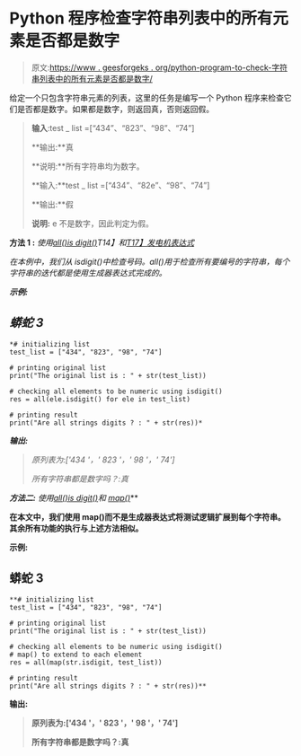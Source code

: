 # Python 程序检查字符串列表中的所有元素是否都是数字

> 原文:[https://www . geesforgeks . org/python-program-to-check-字符串列表中的所有元素是否都是数字/](https://www.geeksforgeeks.org/python-program-to-check-whether-all-elements-in-a-string-list-are-numeric/)

给定一个只包含字符串元素的列表，这里的任务是编写一个 Python 程序来检查它们是否都是数字。如果都是数字，则返回真，否则返回假。

> **输入**:test _ list =[“434”、“823”、“98”、“74”]
> 
> **输出:**真
> 
> **说明:**所有字符串均为数字。
> 
> **输入:**test _ list =[“434”、“82e”、“98”、“74”]
> 
> **输出:**假
> 
> **说明:** e 不是数字，因此判定为假。

**方法 1 :** *使用*[*all()*](https://www.geeksforgeeks.org/any-all-in-python/)*[*is digit()*](https://www.geeksforgeeks.org/isalpha-isdigit-functions-c-example/)T14】和[T17】发电机表达式](https://www.geeksforgeeks.org/generator-expressions/)*

*在本例中，我们从 isdigit()中检查号码。all()用于检查所有要编号的字符串，每个字符串的迭代都是使用生成器表达式完成的。*

***示例:***

## *蟒蛇 3*

```
*# initializing list
test_list = ["434", "823", "98", "74"]

# printing original list
print("The original list is : " + str(test_list))

# checking all elements to be numeric using isdigit()
res = all(ele.isdigit() for ele in test_list)

# printing result
print("Are all strings digits ? : " + str(res))*
```

***输出:***

> *原列表为:['434 '，' 823 '，' 98 '，' 74']*
> 
> *所有字符串都是数字吗？:真*

***方法二:** *使用*[*all()*](https://www.geeksforgeeks.org/any-all-in-python/)*[*is digit()*](https://www.geeksforgeeks.org/isalpha-isdigit-functions-c-example/)*和* [*map()*](https://www.geeksforgeeks.org/python-map-function/)**

**在本文中，我们使用 map()而不是生成器表达式将测试逻辑扩展到每个字符串。其余所有功能的执行与上述方法相似。**

****示例:****

## **蟒蛇 3**

```
**# initializing list
test_list = ["434", "823", "98", "74"]

# printing original list
print("The original list is : " + str(test_list))

# checking all elements to be numeric using isdigit()
# map() to extend to each element
res = all(map(str.isdigit, test_list))

# printing result
print("Are all strings digits ? : " + str(res))**
```

****输出:****

> **原列表为:['434 '，' 823 '，' 98 '，' 74']**
> 
> **所有字符串都是数字吗？:真**